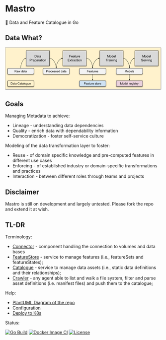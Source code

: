 # Mastro

👷 Data and Feature Catalogue in Go 

## Data What?
![ML Process](img/ml_dev_process.png)

## Goals
Managing Metadata to achieve:
- Lineage - understanding data dependencies
- Quality - enrich data with dependability information
- Democratization - foster self-service culture

Modeling of the data transformation layer to foster:
- Reuse - of domain specific knowledge and pre-computed features in different use cases
- Enforcing - of established industry or domain-specific transformations and practices
- Interaction - between different roles through teams and projects

## Disclaimer

Mastro is still on development and largely untested. Please fork the repo and extend it at wish.

## TL-DR

Terminology:
* [Connector](doc/CONNECTORS.md) - component handling the connection to volumes and data bases
* [FeatureStore](doc/FEATURESTORE.md) - service to manage features (i.e., featureSets and featureStates);
* [Catalogue](doc/CATALOGUE.md) - service to manage data assets (i.e., static data definitions and their relationships);
* [Crawler](doc/CRAWLERS.md) - any agent able to list and walk a file system, filter and parse asset definitions (i.e. manifest files) and push them to the catalogue;

Help:
* [PlantUML Diagram of the repo](https://www.dumels.com/diagram/2e5f820a-1822-4852-8259-4811deefa789)
* [Configuration](doc/CONFIGURATION.md)
* [Deploy to K8s](doc/K8S-DEPLOY.md)

Status:

[![Go Build](https://github.com/datamillcloud/mastro/actions/workflows/go-build.yml/badge.svg)](https://github.com/datamillcloud/mastro/actions/workflows/go-build.yml)
[![Docker Image CI](https://github.com/datamillcloud/mastro/actions/workflows/docker-image.yml/badge.svg?branch=main)](https://github.com/datamillcloud/mastro/actions/workflows/docker-image.yml)
[![License](https://img.shields.io/badge/License-Apache%202.0-blue.svg)](https://opensource.org/licenses/Apache-2.0)
